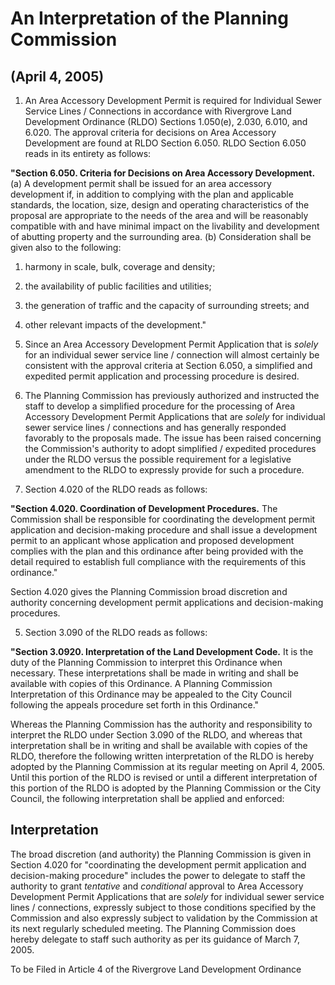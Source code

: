 # An Interpretation of the Planning Commission

## (April 4, 2005)

1. An Area Accessory Development Permit is required for Individual Sewer Service Lines / Connections in accordance with Rivergrove Land Development Ordinance (RLDO) Sections 1.050(e), 2.030, 6.010, and 6.020. The approval criteria for decisions on Area Accessory Development are found at RLDO Section 6.050. RLDO Section 6.050 reads in its entirety as follows:

**"Section 6.050. Criteria for Decisions on Area Accessory Development.**
(a) A development permit shall be issued for an area accessory development if, in addition to complying with the plan and applicable standards, the location, size, design and operating characteristics of the proposal are appropriate to the needs of the area and will be reasonably compatible with and have minimal impact on the livability and development of abutting property and the surrounding area.
(b) Consideration shall be given also to the following:
1. harmony in scale, bulk, coverage and density;
2. the availability of public facilities and utilities;
3. the generation of traffic and the capacity of surrounding streets; and
4. other relevant impacts of the development."

2. Since an Area Accessory Development Permit Application that is _solely_ for an individual sewer service line / connection will almost certainly be consistent with the approval criteria at Section 6.050, a simplified and expedited permit application and processing procedure is desired.

3. The Planning Commission has previously authorized and instructed the staff to develop a simplified procedure for the processing of Area Accessory Development Permit Applications that are _solely_ for individual sewer service lines / connections and has generally responded favorably to the proposals made. The issue has been raised concerning the Commission's authority to adopt simplified / expedited procedures under the RLDO versus the possible requirement for a legislative amendment to the RLDO to expressly provide for such a procedure.

4. Section 4.020 of the RLDO reads as follows:

**"Section 4.020. Coordination of Development Procedures.** The Commission shall be responsible for coordinating the development permit application and decision-making procedure and shall issue a development permit to an applicant whose application and proposed development complies with the plan and this ordinance after being provided with the detail required to establish full compliance with the requirements of this ordinance."

Section 4.020 gives the Planning Commission broad discretion and authority concerning development permit applications and decision-making procedures.

5. Section 3.090 of the RLDO reads as follows:

**"Section 3.0920. Interpretation of the Land Development Code.** It is the duty of the Planning Commission to interpret this Ordinance when necessary. These interpretations shall be made in writing and shall be available with copies of this Ordinance. A Planning Commission Interpretation of this Ordinance may be appealed to the City Council following the appeals procedure set forth in this Ordinance."

Whereas the Planning Commission has the authority and responsibility to interpret the RLDO under Section 3.090 of the RLDO, and whereas that interpretation shall be in writing and shall be available with copies of the RLDO, therefore the following written interpretation of the RLDO is hereby adopted by the Planning Commission at its regular meeting on April 4, 2005. Until this portion of the RLDO is revised or until a different interpretation of this portion of the RLDO is adopted by the Planning Commission or the City Council, the following interpretation shall be applied and enforced:

## Interpretation

The broad discretion (and authority) the Planning Commission is given in Section 4.020 for "coordinating the development permit application and decision-making procedure" includes the power to delegate to staff the authority to grant _tentative_ and _conditional_ approval to Area Accessory Development Permit Applications that are _solely_ for individual sewer service lines / connections, expressly subject to those conditions specified by the Commission and also expressly subject to validation by the Commission at its next regularly scheduled meeting. The Planning Commission does hereby delegate to staff such authority as per its guidance of March 7, 2005.

To be Filed in Article 4 of the Rivergrove Land Development Ordinance
